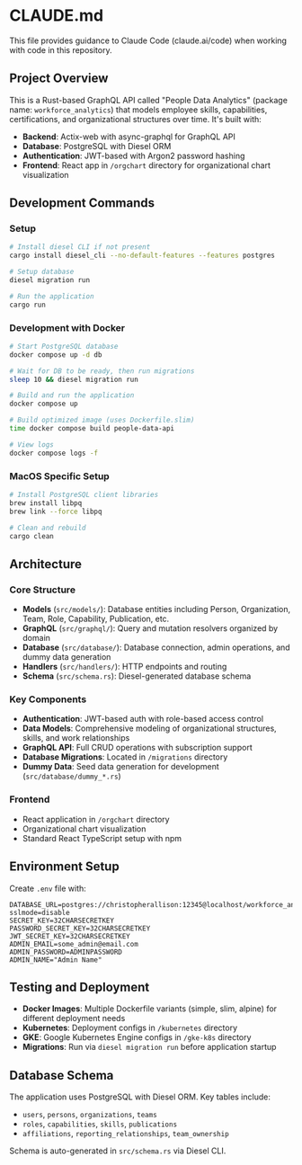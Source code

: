 # CLAUDE.md

This file provides guidance to Claude Code (claude.ai/code) when working with code in this repository.

## Project Overview

This is a Rust-based GraphQL API called "People Data Analytics" (package name: `workforce_analytics`) that models employee skills, capabilities, certifications, and organizational structures over time. It's built with:

- **Backend**: Actix-web with async-graphql for GraphQL API
- **Database**: PostgreSQL with Diesel ORM
- **Authentication**: JWT-based with Argon2 password hashing
- **Frontend**: React app in `/orgchart` directory for organizational chart visualization

## Development Commands

### Setup
```bash
# Install diesel CLI if not present
cargo install diesel_cli --no-default-features --features postgres

# Setup database
diesel migration run

# Run the application
cargo run
```

### Development with Docker
```bash
# Start PostgreSQL database
docker compose up -d db

# Wait for DB to be ready, then run migrations
sleep 10 && diesel migration run

# Build and run the application
docker compose up

# Build optimized image (uses Dockerfile.slim)
time docker compose build people-data-api

# View logs
docker compose logs -f
```

### MacOS Specific Setup
```bash
# Install PostgreSQL client libraries
brew install libpq
brew link --force libpq

# Clean and rebuild
cargo clean
```

## Architecture

### Core Structure
- **Models** (`src/models/`): Database entities including Person, Organization, Team, Role, Capability, Publication, etc.
- **GraphQL** (`src/graphql/`): Query and mutation resolvers organized by domain
- **Database** (`src/database/`): Database connection, admin operations, and dummy data generation
- **Handlers** (`src/handlers/`): HTTP endpoints and routing
- **Schema** (`src/schema.rs`): Diesel-generated database schema

### Key Components
- **Authentication**: JWT-based auth with role-based access control
- **Data Models**: Comprehensive modeling of organizational structures, skills, and work relationships
- **GraphQL API**: Full CRUD operations with subscription support
- **Database Migrations**: Located in `/migrations` directory
- **Dummy Data**: Seed data generation for development (`src/database/dummy_*.rs`)

### Frontend
- React application in `/orgchart` directory
- Organizational chart visualization
- Standard React TypeScript setup with npm

## Environment Setup

Create `.env` file with:
```
DATABASE_URL=postgres://christopherallison:12345@localhost/workforce_analytics?sslmode=disable
SECRET_KEY=32CHARSECRETKEY
PASSWORD_SECRET_KEY=32CHARSECRETKEY
JWT_SECRET_KEY=32CHARSECRETKEY
ADMIN_EMAIL=some_admin@email.com
ADMIN_PASSWORD=ADMINPASSWORD
ADMIN_NAME="Admin Name"
```

## Testing and Deployment

- **Docker Images**: Multiple Dockerfile variants (simple, slim, alpine) for different deployment needs
- **Kubernetes**: Deployment configs in `/kubernetes` directory
- **GKE**: Google Kubernetes Engine configs in `/gke-k8s` directory
- **Migrations**: Run via `diesel migration run` before application startup

## Database Schema

The application uses PostgreSQL with Diesel ORM. Key tables include:
- `users`, `persons`, `organizations`, `teams`
- `roles`, `capabilities`, `skills`, `publications`
- `affiliations`, `reporting_relationships`, `team_ownership`

Schema is auto-generated in `src/schema.rs` via Diesel CLI.